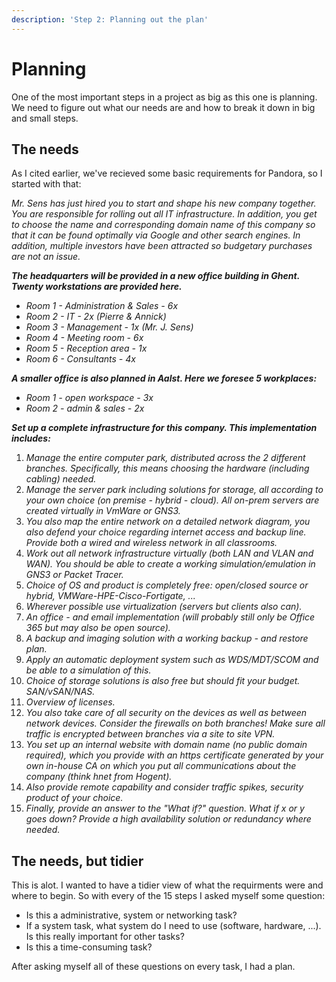 ```yaml
---
description: 'Step 2: Planning out the plan'
---
```


# Planning

One of the most important steps in a project as big as this one is planning. We need to figure out what our needs are and how to break it down in big and small steps.

## The needs

As I cited earlier, we've recieved some basic requirements for Pandora, so I started with that:

_Mr. Sens has just hired you to start and shape his new company together. You are responsible for rolling out all IT infrastructure. In addition, you get to choose the name and corresponding domain name of this company so that it can be found optimally via Google and other search engines. In addition, multiple investors have been attracted so budgetary purchases are not an issue._

_**The headquarters will be provided in a new office building in Ghent. Twenty workstations are provided here.**_

* _Room 1 - Administration & Sales - 6x_
* _Room 2 - IT - 2x (Pierre & Annick)_
* _Room 3 - Management - 1x (Mr. J. Sens)_
* _Room 4 - Meeting room - 6x_
* _Room 5 - Reception area - 1x_
* _Room 6 - Consultants - 4x_

_**A smaller office is also planned in Aalst. Here we foresee 5 workplaces:**_

* _Room 1 - open workspace - 3x_
* _Room 2 - admin & sales - 2x_



_**Set up a complete infrastructure for this company. This implementation includes:**_

1. _Manage the entire computer park, distributed across the 2 different branches. Specifically, this means choosing the hardware (including cabling) needed._
2. _Manage the server park including solutions for storage, all according to your own choice (on premise - hybrid - cloud). All on-prem servers are created virtually in VmWare or GNS3._
3. _You also map the entire network on a detailed network diagram, you also defend your choice regarding internet access and backup line. Provide both a wired and wireless network in all classrooms._
4. _Work out all network infrastructure virtually (both LAN and VLAN and WAN). You should be able to create a working simulation/emulation in GNS3 or Packet Tracer._
5. _Choice of OS and product is completely free: open/closed source or hybrid, VMWare-HPE-Cisco-Fortigate, ..._
6. _Wherever possible use virtualization (servers but clients also can)._
7. _An office - and email implementation (will probably still only be Office 365 but may also be open source)._
8. _A backup and imaging solution with a working backup - and restore plan._
9. _Apply an automatic deployment system such as WDS/MDT/SCOM and be able to a simulation of this._
10. _Choice of storage solutions is also free but should fit your budget. SAN/vSAN/NAS._
11. _Overview of licenses._
12. _You also take care of all security on the devices as well as between network devices. Consider the firewalls on both branches! Make sure all traffic is encrypted between branches via a site to site VPN._
13. _You set up an internal website with domain name (no public domain required), which you provide with an https certificate generated by your own in-house CA on which you put all communications about the company (think hnet from Hogent)._
14. _Also provide remote capability and consider traffic spikes, security product of your choice._
15. _Finally, provide an answer to the "What if?" question. What if x or y goes down? Provide a high availability solution or redundancy where needed._

## The needs, but tidier

This is alot. I wanted to have a tidier view of what the requirments were and where to begin. So with every of the 15 steps I asked myself some question:

* Is this a administrative, system or networking task?
* If a system task, what system do I need to use (software, hardware, ...). Is this really important for other tasks?
* Is this a time-consuming task?

After asking myself all of these questions on every task, I had a plan.
